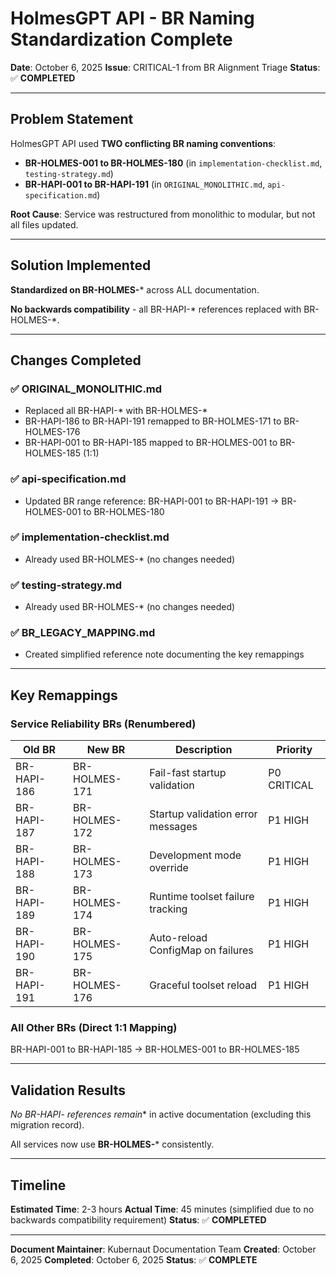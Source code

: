 # HolmesGPT API - BR Naming Standardization Complete

**Date**: October 6, 2025
**Issue**: CRITICAL-1 from BR Alignment Triage
**Status**: ✅ **COMPLETED**

---

## Problem Statement

HolmesGPT API used **TWO conflicting BR naming conventions**:
- **BR-HOLMES-001 to BR-HOLMES-180** (in `implementation-checklist.md`, `testing-strategy.md`)
- **BR-HAPI-001 to BR-HAPI-191** (in `ORIGINAL_MONOLITHIC.md`, `api-specification.md`)

**Root Cause**: Service was restructured from monolithic to modular, but not all files updated.

---

## Solution Implemented

**Standardized on BR-HOLMES-*** across ALL documentation.

**No backwards compatibility** - all BR-HAPI-* references replaced with BR-HOLMES-*.

---

## Changes Completed

### ✅ **ORIGINAL_MONOLITHIC.md**
- Replaced all BR-HAPI-* with BR-HOLMES-*
- BR-HAPI-186 to BR-HAPI-191 remapped to BR-HOLMES-171 to BR-HOLMES-176
- BR-HAPI-001 to BR-HAPI-185 mapped to BR-HOLMES-001 to BR-HOLMES-185 (1:1)

### ✅ **api-specification.md**
- Updated BR range reference: BR-HAPI-001 to BR-HAPI-191 → BR-HOLMES-001 to BR-HOLMES-180

### ✅ **implementation-checklist.md**
- Already used BR-HOLMES-* (no changes needed)

### ✅ **testing-strategy.md**
- Already used BR-HOLMES-* (no changes needed)

### ✅ **BR_LEGACY_MAPPING.md**
- Created simplified reference note documenting the key remappings

---

## Key Remappings

### **Service Reliability BRs** (Renumbered)

| Old BR | New BR | Description | Priority |
|--------|--------|-------------|----------|
| BR-HAPI-186 | BR-HOLMES-171 | Fail-fast startup validation | P0 CRITICAL |
| BR-HAPI-187 | BR-HOLMES-172 | Startup validation error messages | P1 HIGH |
| BR-HAPI-188 | BR-HOLMES-173 | Development mode override | P1 HIGH |
| BR-HAPI-189 | BR-HOLMES-174 | Runtime toolset failure tracking | P1 HIGH |
| BR-HAPI-190 | BR-HOLMES-175 | Auto-reload ConfigMap on failures | P1 HIGH |
| BR-HAPI-191 | BR-HOLMES-176 | Graceful toolset reload | P1 HIGH |

### **All Other BRs** (Direct 1:1 Mapping)

BR-HAPI-001 to BR-HAPI-185 → BR-HOLMES-001 to BR-HOLMES-185

---

## Validation Results

**No BR-HAPI-* references remain** in active documentation (excluding this migration record).

All services now use **BR-HOLMES-*** consistently.

---

## Timeline

**Estimated Time**: 2-3 hours
**Actual Time**: 45 minutes (simplified due to no backwards compatibility requirement)
**Status**: ✅ **COMPLETED**

---

**Document Maintainer**: Kubernaut Documentation Team
**Created**: October 6, 2025
**Completed**: October 6, 2025
**Status**: ✅ **COMPLETE**
